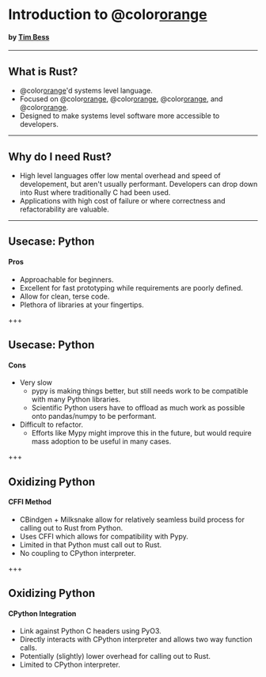 <!-- $theme: gaia -->

# Introduction to @color[orange](**Rust**)
#### by [Tim Bess](https://github.com/tdbgamer)


---

## What is Rust?
- @color[orange](**Non-GC**)'d systems level language.
- Focused on @color[orange](**safety**), @color[orange](**performance**), @color[orange](**concurrency**), and @color[orange](**interoperability**).
- Designed to make systems level software more accessible to developers.

---

## Why do I need Rust?
- High level languages offer low mental overhead and speed of developement, but aren't usually performant.
    Developers can drop down into Rust where traditionally C had been used.
- Applications with high cost of failure or where correctness and refactorability are valuable.

---

## Usecase: Python

#### Pros
- Approachable for beginners.
- Excellent for fast prototyping while requirements are poorly defined.
- Allow for clean, terse code.
- Plethora of libraries at your fingertips.

+++

## Usecase: Python

#### Cons
- Very slow
    - pypy is making things better, but still needs work to be compatible with many Python libraries.
    - Scientific Python users have to offload as much work as possible onto pandas/numpy to be performant.
- Difficult to refactor.
    - Efforts like Mypy might improve this in the future, but would require mass adoption to be useful in many cases.

+++

## Oxidizing Python

#### CFFI Method
- CBindgen + Milksnake allow for relatively seamless build process for calling out to Rust from Python.
- Uses CFFI which allows for compatibility with Pypy.
- Limited in that Python must call out to Rust.
- No coupling to CPython interpreter.

+++


## Oxidizing Python

#### CPython Integration
- Link against Python C headers using PyO3.
- Directly interacts with CPython interpreter and allows two way function calls.
- Potentially (slightly) lower overhead for calling out to Rust.
- Limited to CPython interpreter.
